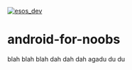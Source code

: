 [![esos_dev](https://img.shields.io/badge/Enterprise%20Support%20Available-starting%20at%20%244.99%2Fm-green.svg)](http://localhost:3000/subscribe/shaharsol/android-for-noobs)

# android-for-noobs

blah blah blah
dah dah dah
agadu du du

